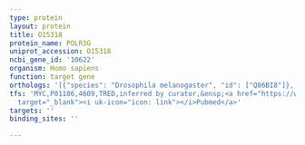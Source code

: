 ```yaml
---
type: protein
layout: protein
title: O15318
protein_name: POLR3G
uniprot_accession: O15318
ncbi_gene_id: '10622'
organism: Homo sapiens
function: target gene
orthologs: '[{"species": "Drosophila melanogaster", "id": ["Q86BI8"]}, {"species": "Caenorhabditis elegans", "id": ["Q9N3T3"]}, {"species": "Mus musculus", "id": ["Q6NXY9"]}, {"species": "Rattus norvegicus", "id": ["D4A1K1"]}]'
tfs: 'MYC,P01106,4609,TRED,inferred by curator,&ensp;<a href="https://www.ncbi.nlm.nih.gov/pubmed/?term=17202159%5Buid%5D"
  target="_blank"><i uk-icon="icon: link"></i>Pubmed</a>'
targets: ''
binding_sites: ''

---
```

